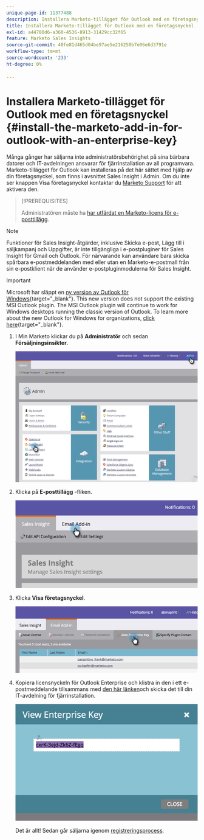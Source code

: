 ```yaml
---
unique-page-id: 11377488
description: Installera Marketo-tillägget för Outlook med en företagsnyckel - Marketo Docs - Produktdokumentation
title: Installera Marketo-tillägget för Outlook med en företagsnyckel
exl-id: a44780d6-a360-4536-8913-31429cc32f65
feature: Marketo Sales Insights
source-git-commit: 40fe81d465d04be97ae5e216250b7e06e6d3791e
workflow-type: tm+mt
source-wordcount: '233'
ht-degree: 0%

---
```


# Installera Marketo-tillägget för Outlook med en företagsnyckel {#install-the-marketo-add-in-for-outlook-with-an-enterprise-key}

Många gånger har säljarna inte administratörsbehörighet på sina bärbara datorer och IT-avdelningen ansvarar för fjärrinstallation av all programvara. Marketo-tillägget för Outlook kan installeras på det här sättet med hjälp av din företagsnyckel, som finns i avsnittet Sales Insight i Admin. Om du inte ser knappen Visa företagsnyckel kontaktar du [Marketo Support](https://nation.marketo.com/t5/Support/ct-p/Support) för att aktivera den.

>[!PREREQUISITES]
>
>Administratören måste ha [har utfärdat en Marketo-licens för e-posttillägg](/help/marketo/product-docs/marketo-sales-insight/msi-outlook-plugin/issue-a-marketo-email-add-in-license.md).

>[!NOTE]
>
>Funktioner för Sales Insight-åtgärder, inklusive Skicka e-post, Lägg till i säljkampanj och Uppgifter, är inte tillgängliga i e-postpluginer för Sales Insight för Gmail och Outlook. För närvarande kan användare bara skicka spårbara e-postmeddelanden med eller utan en Marketo-e-postmall från sin e-postklient när de använder e-postpluginmodulerna för Sales Insight.

>[!IMPORTANT]
>
>Microsoft har släppt en [ny version av Outlook för Windows](https://techcommunity.microsoft.com/t5/outlook-blog/new-outlook-for-windows-now-available/ba-p/3932068){target="_blank"}. This new version does not support the existing MSI Outlook plugin. The MSI Outlook plugin will continue to work for Windows desktops running the classic version of Outlook. To learn more about the new Outlook for Windows for organizations, [click here](https://techcommunity.microsoft.com/t5/outlook-blog/the-new-outlook-for-windows-for-organization-admins/ba-p/3929169){target="_blank"}.

1. I Min Marketo klickar du på **Administratör** och sedan **Försäljningsinsikter**.

   ![](assets/image2016-7-25-14-3a22-3a12.png)

1. Klicka på **E-posttillägg** -fliken.

   ![](assets/image2016-7-25-14-3a23-3a57.png)

1. Klicka **Visa företagsnyckel**.

   ![](assets/image2016-7-25-14-3a35-3a38.png)

1. Kopiera licensnyckeln för Outlook Enterprise och klistra in den i ett e-postmeddelande tillsammans med [den här länken](/help/marketo/product-docs/marketo-sales-insight/msi-outlook-plugin/marketo-outlook-plugin-installation-by-it.md)och skicka det till din IT-avdelning för fjärrinstallation.

   ![](assets/image2016-7-25-14-3a39-3a9.png)

   Det är allt! Sedan går säljarna igenom [registreringsprocess](/help/marketo/product-docs/marketo-sales-insight/msi-outlook-plugin/authorize-the-marketo-outlook-plugin.md).
